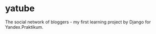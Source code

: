 # yatube
The social network of bloggers - 
my first learning project by Django for Yandex.Praktikum.
